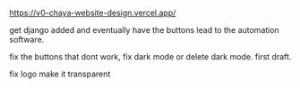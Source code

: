 https://v0-chaya-website-design.vercel.app/

get django added and eventually have the buttons lead to the automation software. 

fix the buttons that dont work, fix dark mode or delete dark mode. first draft.


fix logo make it transparent
